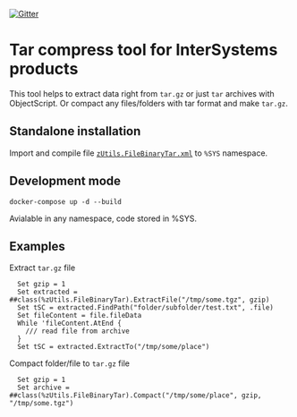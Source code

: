 [![Gitter](https://img.shields.io/badge/Available%20on-Intersystems%20Open%20Exchange-00b2a9.svg)](https://openexchange.intersystems.com/package/isc-tar)

Tar compress tool for InterSystems products
===
This tool helps to extract data right from `tar.gz` or just `tar` archives with ObjectScript. Or compact any files/folders with tar format and make `tar.gz`.

Standalone installation
---
Import and compile file [`zUtils.FileBinaryTar.xml`](https://github.com/daimor/isc-tar/releases/latest) to `%SYS` namespace.

Development mode 
---
```
docker-compose up -d --build
```
Avialable in any namespace, code stored in %SYS.

Examples
---
Extract `tar.gz` file
```ObjectScript
  Set gzip = 1
  Set extracted = ##class(%zUtils.FileBinaryTar).ExtractFile("/tmp/some.tgz", gzip)
  Set tSC = extracted.FindPath("folder/subfolder/test.txt", .file)
  Set fileContent = file.fileData
  While 'fileContent.AtEnd {
    /// read file from archive
  }
  Set tSC = extracted.ExtractTo("/tmp/some/place")
```

Compact folder/file to `tar.gz` file
```ObjectScript
  Set gzip = 1
  Set archive = ##class(%zUtils.FileBinaryTar).Compact("/tmp/some/place", gzip, "/tmp/some.tgz")
```
